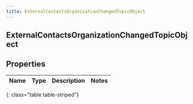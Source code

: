 ```yaml
---
title: ExternalContactsOrganizationChangedTopicObject
---
```

## ExternalContactsOrganizationChangedTopicObject

## Properties

|Name | Type | Description | Notes|
|------------ | ------------- | ------------- | -------------|
{: class="table table-striped"}


